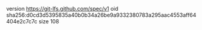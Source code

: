 version https://git-lfs.github.com/spec/v1
oid sha256:d0cd3d5395835a40b0b34a26be9a9332380783a295aac4553aff64404e2c7c7c
size 108
